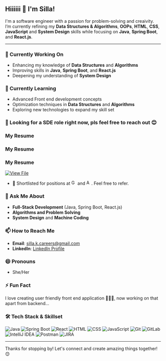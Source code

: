 ## Hiiiiii 👋 I'm Silla!

I'm a software engineer with a passion for problem-solving and creaivity. I’m currently refining my **Data Structures & Algorithms**, **OOPs**, **HTML**, **CSS**, **JavaScript** and **System Design** skills while focusing on **Java**, **Spring Boot**, and **React.js**.

---

### 🔭 Currently Working On
- Enhancing my knowledge of **Data Structures** and **Algorithms**
- Improving skills in **Java**, **Spring Boot**, and **React.js**
- Deepening my understanding of **System Design**

### 🌱 Currently Learning
- Advanced Front end development concepts
- Optimization techniques in **Data Structures** and **Algorithms**
- Exploring new technologies to expand my skill set

### 👯 Looking for a SDE role right now, pls feel free to reach out 😊
### My Resume

### My Resume

### My Resume

<a href="https://drive.google.com/file/d/1oXpkkresb1E9WMWJM4RXq_73Lc7Cm9vf/" target="_blank">
  <img src="https://img.shields.io/badge/View%20File-Resume-brightgreen?style=for-the-badge" alt="View File" />
</a>

- 📌 Shortlisted for positions at <img src="https://upload.wikimedia.org/wikipedia/commons/2/2f/Google_2015_logo.svg" width="16" height="16" alt="Google logo"> and <img src="https://upload.wikimedia.org/wikipedia/commons/a/a9/Amazon_logo.svg" width="16" height="16" alt="Amazon logo">. Feel free to refer.




### 💬 Ask Me About
- **Full-Stack Development** (Java, Spring Boot, React.js)
- **Algorithms and Problem Solving**
- **System Design** and **Machine Coding**

### 📫 How to Reach Me
- **Email**: [silla.k.careers@gmail.com](mailto:silla.k.careers@gmail.com)
- **LinkedIn**: [LinkedIn Profile](https://www.linkedin.com/in/silla-k)

### 😄 Pronouns
- She/Her

### ⚡ Fun Fact
I love creating user friendly front end application 🥹🥹🥹, now working on that apart from backend...


### 🛠️ Tech Stack & Skillset

<p align="left">
  <!-- Java -->
  <img src="https://img.shields.io/badge/Java-007396?style=for-the-badge&logo=java&logoColor=white" alt="Java"/>
  <!-- Spring Boot -->
  <img src="https://img.shields.io/badge/Spring%20Boot-6DB33F?style=for-the-badge&logo=springboot&logoColor=white" alt="Spring Boot"/>
  <!-- React -->
  <img src="https://img.shields.io/badge/React-61DAFB?style=for-the-badge&logo=react&logoColor=black" alt="React"/>
  <!-- HTML -->
  <img src="https://img.shields.io/badge/HTML5-E34F26?style=for-the-badge&logo=html5&logoColor=white" alt="HTML"/>
  <!-- CSS -->
  <img src="https://img.shields.io/badge/CSS3-1572B6?style=for-the-badge&logo=css3&logoColor=white" alt="CSS"/>
  <!-- JavaScript -->
  <img src="https://img.shields.io/badge/JavaScript-F7DF1E?style=for-the-badge&logo=javascript&logoColor=black" alt="JavaScript"/>
  <!-- Git -->
  <img src="https://img.shields.io/badge/Git-F05032?style=for-the-badge&logo=git&logoColor=white" alt="Git"/>
  <!-- GitLab -->
  <img src="https://img.shields.io/badge/GitLab-FC6D26?style=for-the-badge&logo=gitlab&logoColor=white" alt="GitLab"/>
  <!-- IntelliJ IDEA -->
  <img src="https://img.shields.io/badge/IntelliJ%20IDEA-000000?style=for-the-badge&logo=intellijidea&logoColor=white" alt="IntelliJ IDEA"/>
  <!-- Postman -->
  <img src="https://img.shields.io/badge/Postman-FF6C37?style=for-the-badge&logo=postman&logoColor=white" alt="Postman"/>
  <!-- JIRA -->
  <img src="https://img.shields.io/badge/JIRA-0052CC?style=for-the-badge&logo=jira&logoColor=white" alt="JIRA"/>
</p>

---

Thanks for stopping by! Let's connect and create amazing things together! 😊
